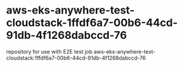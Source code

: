 # aws-eks-anywhere-test-cloudstack-1ffdf6a7-00b6-44cd-91db-4f1268dabccd-76
repository for use with E2E test job aws-eks-anywhere-test-cloudstack:1ffdf6a7-00b6-44cd-91db-4f1268dabccd-76
